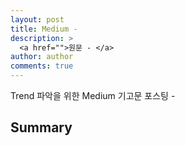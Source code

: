 ```yaml
---
layout: post
title: Medium -
description: >
  <a href="">원문 - </a>
author: author
comments: true
---
```


Trend 파악을 위한 Medium 기고문 포스팅 -


## Summary
